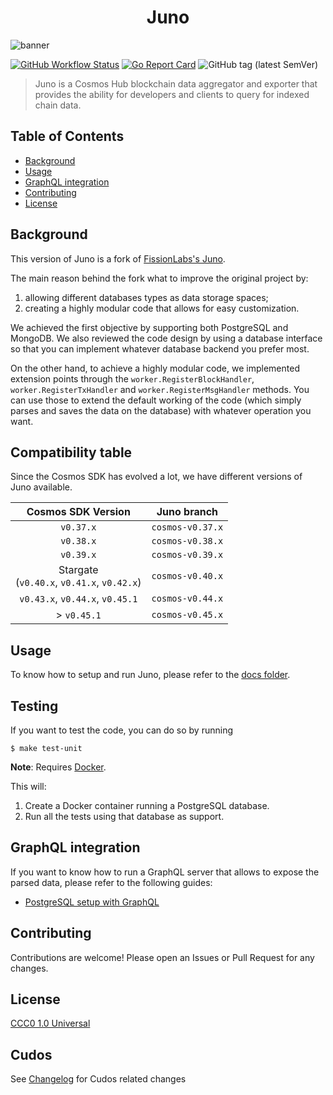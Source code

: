 <div align="center">
  <h1> Juno </h1>
</div>

![banner](.docs/.img/logo.png)

[![GitHub Workflow Status](https://img.shields.io/github/workflow/status/desmos-labs/juno/Tests)](https://github.com/forbole/juno/actions?query=workflow%3ATests)
[![Go Report Card](https://goreportcard.com/badge/github.com/forbole/juno)](https://goreportcard.com/report/github.com/forbole/juno)
![GitHub tag (latest SemVer)](https://img.shields.io/github/v/tag/forbole/juno)

> Juno is a Cosmos Hub blockchain data aggregator and exporter that provides the ability for developers and clients to query for indexed chain data.

## Table of Contents
  - [Background](#background)
  - [Usage](#usage)
  - [GraphQL integration](#graphql-integration)
  - [Contributing](#contributing)
  - [License](#license)

## Background
This version of Juno is a fork of [FissionLabs's Juno](https://github.com/fissionlabsio/juno). 

The main reason behind the fork what to improve the original project by: 

1. allowing different databases types as data storage spaces;
2. creating a highly modular code that allows for easy customization.

We achieved the first objective by supporting both PostgreSQL and MongoDB. We also reviewed the code design by using a database interface so that you can implement whatever database backend you prefer most. 

On the other hand, to achieve a highly modular code, we implemented extension points through the `worker.RegisterBlockHandler`, `worker.RegisterTxHandler` and `worker.RegisterMsgHandler` methods. You can use those to extend the default working of the code (which simply parses and saves the data on the database) with whatever operation you want.    

## Compatibility table
Since the Cosmos SDK has evolved a lot, we have different versions of Juno available.

|               Cosmos SDK Version                |   Juno branch    |
|:-----------------------------------------------:|:----------------:|
|                    `v0.37.x`                    | `cosmos-v0.37.x` |
|                    `v0.38.x`                    | `cosmos-v0.38.x` |
|                    `v0.39.x`                    | `cosmos-v0.39.x` |
| Stargate <br> (`v0.40.x`, `v0.41.x`, `v0.42.x`) | `cosmos-v0.40.x` |
|         `v0.43.x`, `v0.44.x`, `v0.45.1`         | `cosmos-v0.44.x` |
|                   > `v0.45.1`                   | `cosmos-v0.45.x` |

## Usage
To know how to setup and run Juno, please refer to the [docs folder](.docs).

## Testing
If you want to test the code, you can do so by running

```shell
$ make test-unit
```

**Note**: Requires [Docker](https://docker.com).

This will:
1. Create a Docker container running a PostgreSQL database.
2. Run all the tests using that database as support.

## GraphQL integration
If you want to know how to run a GraphQL server that allows to expose the parsed data, please refer to the following guides: 

- [PostgreSQL setup with GraphQL](.docs/postgres-graphql-setup.md)

## Contributing
Contributions are welcome! Please open an Issues or Pull Request for any changes.

## License
[CCC0 1.0 Universal](https://creativecommons.org/share-your-work/public-domain/cc0/)

## Cudos
See [Changelog](CHANGELOG.md) for Cudos related changes

